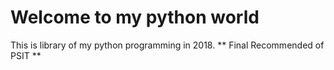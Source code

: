 # Welcome to my python world
This is library of my python programming in 2018.
** Final Recommended of PSIT **
